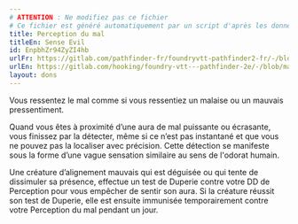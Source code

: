 ```yaml
---
# ATTENTION : Ne modifiez pas ce fichier
# Ce fichier est généré automatiquement par un script d'après les données du module Foundry VTT officiel et de sa traduction
title: Perception du mal
titleEn: Sense Evil
id: EnpbhZr94ZyZI4hb
urlFr: https://gitlab.com/pathfinder-fr/foundryvtt-pathfinder2-fr/-/blob/master/data/feats/EnpbhZr94ZyZI4hb.htm
urlEn: https://gitlab.com/hooking/foundry-vtt---pathfinder-2e/-/blob/master/packs/data/feats.db/sense-evil.json
layout: dons
---
```

Vous ressentez le mal comme si vous ressentiez un malaise ou un mauvais pressentiment.

Quand vous êtes à proximité d’une aura de mal puissante ou écrasante, vous finissez par la détecter, même si ce n’est pas instantané et que vous ne pouvez pas la localiser avec précision. Cette détection se manifeste sous la forme d’une vague sensation similaire au sens de l'odorat humain.

Une créature d’alignement mauvais qui est déguisée ou qui tente de dissimuler sa présence, effectue un test de Duperie contre votre DD de Perception pour vous empêcher de sentir son aura. Si la créature réussit son test de Duperie, elle est ensuite immunisée temporairement contre votre Perception du mal pendant un jour.
